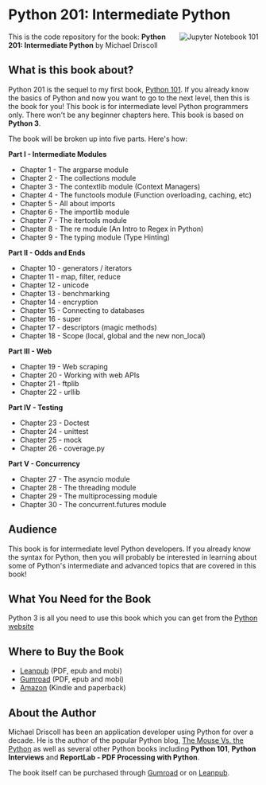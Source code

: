 # Python 201: Intermediate Python

<a href="https://leanpub.com/python201/"><img src="http://www.blog.pythonlibrary.org/wp-content/uploads/2017/10/python201_thumb.jpg" alt="Jupyter Notebook 101" align="right"></a>

This is the code repository for the book: **Python 201: Intermediate Python** by Michael Driscoll

## What is this book about?
Python 201 is the sequel to my first book, [Python 101](https://leanpub.com/python_101/). If you already know the basics of Python and now you want to go to the next level, then this is the book for you! This book is for intermediate level Python programmers only. There won't be any beginner chapters here. This book is based on **Python 3**.

The book will be broken up into five parts. Here's how:

**Part I - Intermediate Modules**

- Chapter 1 - The argparse module
- Chapter 2 - The collections module
- Chapter 3 - The contextlib module (Context Managers)
- Chapter 4 - The functools module (Function overloading, caching, etc)
- Chapter 5 - All about imports
- Chapter 6 - The importlib module
- Chapter 7 - The itertools module
- Chapter 8 - The re module (An Intro to Regex in Python)
- Chapter 9 - The typing module (Type Hinting)

**Part II - Odds and Ends**

- Chapter 10 - generators / iterators
- Chapter 11 - map, filter, reduce
- Chapter 12 - unicode
- Chapter 13 - benchmarking
- Chapter 14 - encryption
- Chapter 15 - Connecting to databases
- Chapter 16 - super
- Chapter 17 - descriptors (magic methods)
- Chapter 18 - Scope (local, global and the new non_local)

**Part III - Web**

- Chapter 19 - Web scraping
- Chapter 20 - Working with web APIs
- Chapter 21 - ftplib
- Chapter 22 - urllib

**Part IV - Testing**

- Chapter 23 - Doctest
- Chapter 24 - unittest
- Chapter 25 - mock
- Chapter 26 - coverage.py

**Part V - Concurrency**

- Chapter 27 - The asyncio module
- Chapter 28 - The threading module
- Chapter 29 - The multiprocessing module
- Chapter 30 - The concurrent.futures module

## Audience 
This book is for intermediate level Python developers. If you already know the syntax for Python, then you will probably be interested in learning about some of Python's intermediate and advanced topics that are covered in this book!

## What You Need for the Book
Python 3 is all you need to use this book which you can get from the [Python website](https://www.python.org)

## Where to Buy the Book

- [Leanpub](https://leanpub.com/python201/) (PDF, epub and mobi)
- [Gumroad](https://gum.co/py201) (PDF, epub and mobi)
- [Amazon](https://amzn.to/2GvGfPs) (Kindle and paperback)

## About the Author

Michael Driscoll has been an application developer using Python for over a decade. He is the author of the popular Python blog, [The Mouse Vs. the Python](https://www.blog.pythonlibrary.org/) as well as several other Python books including **Python 101**, **Python Interviews** and **ReportLab - PDF Processing with Python**.

The book itself can be purchased through [Gumroad](https://gum.co/py201) or on [Leanpub](https://leanpub.com/python201).
